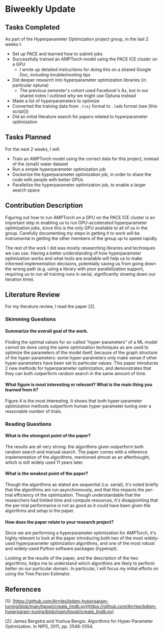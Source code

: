 # Biweekly Update

## Tasks Completed

As part of the Hyperparameter Optimization project group, in the last 2 weeks I:

- Set up PACE and learned how to submit jobs
- Successfully trained an AMPTorch model using the PACE ICE cluster on a GPU
  - I wrote up detailed instructions for doing this on a shared Google Doc, including troubleshooting tips
- Did deeper research into hyperparameter optimization libraries (in particular optuna)
  - The previous semester's cohort used Facebook's Ax, but in our shared notes I outlined why we might use Optuna instead
- Made a list of hyperparameters to optimize
- Converted the training data from `.traj` format to `.lmdb` format (see [this script]))
- Did an initial literature search for papers related to hyperparameter optimization

## Tasks Planned

For the next 2 weeks, I will:

- Train an AMPTorch model using the correct data for this project, instead of the (small) water dataset
- Run a simple hyperparameter optimization job
- Dockerize the hyperparameter optimization job, in order to share the code with people with better GPUs
- Parallelize the hyperparameter optimization job, to enable a larger search space

## Contribution Description

Figuring out how to run AMPTorch on a GPU on the PACE ICE cluster is an important step in enabling us to run GPU-accelerated hyperparameter optimization jobs, since this is the only GPU available to all of us in the group. Carefully documenting my steps in getting it to work will be instrumental in getting the other members of the group up to speed rapidly.

The rest of the work I did was mostly researching libraries and techniques we can use. Having a better understanding of how hyperparameter optimization works and what tools are available will help us to make informed implementation decisions, potentially saving us from going down the wrong path (e.g. using a library with poor parallelization support, requiring us to run all training runs in serial, significantly slowing down our iteration time).

## Literature Review

For my literature review, I read the paper \[2\].

### Skimming Questions

#### Summarize the overall goal of the work.

Finding the optimal values for so-called "hyper-parameters" of a ML model cannot be done using the same optimization techniques as are used to optimize the parameters of the model itself, because of the graph structure of the hyper-parameters: some hyper-parameters only make sense if other hyper-parameters have been set to particular values. This paper introduces 2 new methods for hyperparameter optimization, and demonstrates that they can both outperform random search in the same amount of time.

#### What figure is most interesting or relevant? What is the main thing you learned from it?

Figure 4 is the most interesting. It shows that both hyper-parameter optimization methods outperform human hyper-parameter tuning over a reasonable number of trials.

### Reading Questions

#### What is the strongest point of the paper?

The results are all very strong: the algorithms given outperform both random search and manual search. The paper comes with a reference implementation of the algorithms, mentioned almost as an afterthought, which is still widely used 11 years later.

#### What is the weakest point of the paper?

Though the algorithms as stated are sequential (i.e. serial), it's noted briefly that the algorithms are run asynchronously, and that this impacts the per-trial efficiency of the optimization. Though understandable that the researchers had limited time and compute resources, it's disappointing that the per-trial performance is not as good as it could have been given the algorithms and setup in the paper.

#### How does the paper relate to your research project?

Since we are performing a hyperparameter optimization for AMPTorch, it's highly relevant to look at the paper introducing both two of the most widely-used hyperparameter optimization algorithms, and one of the most robust and widely-used Python software packages (hyperopt).

Looking at the results of the paper, and the description of the two algorithms, helps me to understand which algorithms are likely to perform better on our particular domain. In particular, I will focus my initial efforts on using the Tree Parzen Estimator.

## References

\[1\]: [https://github.com/Arrrlex/bdqm-hyperparam-tuning/blob/main/hpopt/create_lmdb.py](https://github.com/Arrrlex/bdqm-hyperparam-tuning/blob/main/hpopt/create_lmdb.py)

\[2\]: James Bergstra and Yoshua Bengio. Algorithms for Hyper-Parameter Optimization. In NIPS, 2011, pp. 2546-2554.
